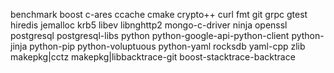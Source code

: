 benchmark
boost
c-ares
ccache
cmake
crypto++
curl
fmt
git
grpc
gtest
hiredis
jemalloc
krb5
libev
libnghttp2
mongo-c-driver
ninja
openssl
postgresql
postgresql-libs
python
python-google-api-python-client
python-jinja
python-pip
python-voluptuous
python-yaml
rocksdb
yaml-cpp
zlib
makepkg|cctz
makepkg|libbacktrace-git
boost-stacktrace-backtrace
